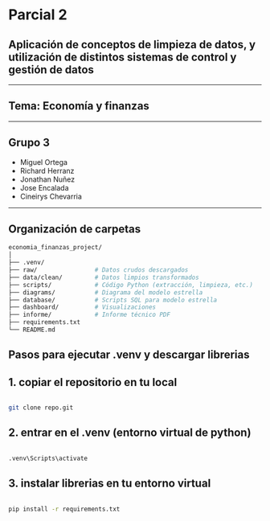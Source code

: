 # Parcial 2
## Aplicación de conceptos de limpieza de datos, y utilización de distintos sistemas de control y gestión de datos
---
## Tema: Economía y finanzas
---
## Grupo 3 
- Miguel Ortega
- Richard Herranz
- Jonathan Nuñez
- Jose Encalada
- Cineirys Chevarria

---
## Organización de carpetas

```bash
economia_finanzas_project/
│
├── .venv/
├── raw/                # Datos crudos descargados
├── data/clean/         # Datos limpios transformados
├── scripts/            # Código Python (extracción, limpieza, etc.)
├── diagrams/           # Diagrama del modelo estrella
├── database/           # Scripts SQL para modelo estrella
├── dashboard/          # Visualizaciones
├── informe/            # Informe técnico PDF
├── requirements.txt
└── README.md
```

## Pasos para ejecutar .venv y descargar librerias

## 1. copiar el repositorio en tu local
```bash

git clone repo.git
```

## 2. entrar en el .venv (entorno virtual de python)
```bash

.venv\Scripts\activate
```




## 3. instalar librerias en tu entorno virtual

```bash

pip install -r requirements.txt

```

